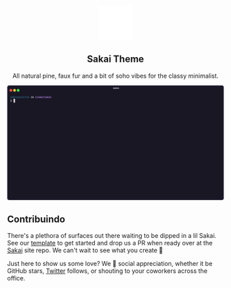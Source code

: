 <p align="center">
<img src="assets/icon.png" width="80" />
<h2 align="center">Sakai Theme</h2>
</p>

<p align="center">All natural pine, faux fur and a bit of soho vibes for the classy minimalist.</p>

<div align="center">
  <img src="assets/screenshot.png"/>
</div>

##   Contribuindo

There's a plethora of surfaces out there waiting to be dipped in a lil Sakai. See our [template](https://github.com/Sakai-UI/sakai-template) to get started and drop us a PR when ready over at the [Sakai](https://sakai-ui.vercel.app) site repo. We can't wait to see what you create 🥰

Just here to show us some love? We 💛 social appreciation, whether it be GitHub stars, [Twitter](https://twitter.com/PabloSeverino10) follows, or shouting to your coworkers across the office.
